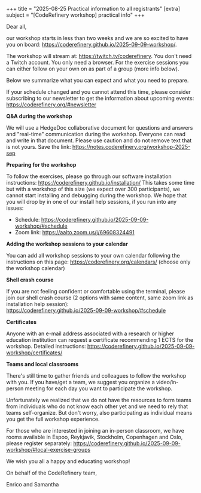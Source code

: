 +++ title = "2025-08-25 Practical information to all registrants" [extra] subject = "[CodeRefinery workshop] practical info" +++

Dear all,

our workshop starts in less than two weeks and we are so excited to have you on board: https://coderefinery.github.io/2025-09-09-workshop/. 


The workshop will stream at: https://twitch.tv/coderefinery. You don't need a Twitch account. You only need a browser. 
For the exercise sessions you can either follow on your own on as part of a group (more info below).

Below we summarize what you can expect and what you need to prepare. 

If your schedule changed and you cannot attend this time, please consider subscribing to our newsletter to get the information about upcoming events: https://coderefinery.org/#newsletter

**Q&A during the workshop**

We will use a HedgeDoc collaborative document for questions and answers and "real-time" communication during the workshop. 
Everyone can read and write in that document. Please use caution and do not remove text that is not yours. 
Save the link: <https://notes.coderefinery.org/workshop-2025-sep> 

**Preparing for the workshop**

To follow the exercises, please go through our software installation instructions: https://coderefinery.github.io/installation/
This takes some time but with a workshop of this size (we expect over 300 participants), we cannot start installing and debugging during the workshop. 
We hope that you will drop by in one of our install help sessions, if you run into any issues:

- Schedule: https://coderefinery.github.io/2025-09-09-workshop/#schedule
- Zoom link: https://aalto.zoom.us/j/69608324491 

**Adding the workshop sessions to your calendar**

You can add all workshop sessions to your own calendar following the instructions on this page: https://coderefinery.org/calendars/ (choose only the workshop calendar)

**Shell crash course**

If you are not feeling confident or comfortable using the terminal, 
please join our shell crash course (2 options with same content, same zoom link as installation help session):  
https://coderefinery.github.io/2025-09-09-workshop/#schedule

**Certificates**

Anyone with an e-mail address associated with a research or higher education institution can request a certificate 
recommending 1 ECTS for the workshop. Detailed instructions: https://coderefinery.github.io/2025-09-09-workshop/certificates/


**Teams and local classrooms**

There's still time to gather friends and colleagues to follow the workshop with you. 
If you have/get a team, we suggest you organize a video/in-person meeting for each day you want to participate the workshop.

Unfortunately we realized that we do not have the resources to form teams from individuals who do not know each other yet 
and we need to rely that teams self-organize. But don't worry, also participating as individual means you get the full workshop experience.

For those who are interested in joining an in-person classroom, we have rooms available in 
Espoo, Reykjavik, Stockholm, Copenhagen and Oslo, please register separately: 
https://coderefinery.github.io/2025-09-09-workshop/#local-exercise-groups


We wish you all a happy and educating workshop! 

On behalf of the CodeRefinery team,

Enrico and Samantha
